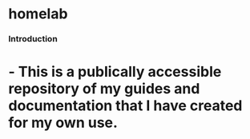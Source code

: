 # homelab
###  Introduction  ###
#  - This is a publically accessible repository of my guides and documentation that I have created for my own use. 
